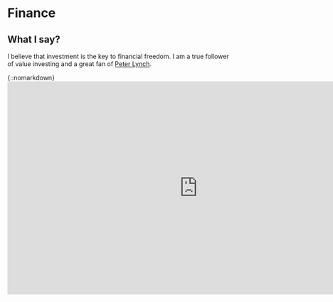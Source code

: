 # Finance

## What I say?
I believe that investment is the key to financial freedom. I am a true follower of value investing and a great fan of [Peter Lynch](https://en.wikipedia.org/wiki/Peter_Lynch).


{::nomarkdown}<iframe width="853" height="480" src="https://www.youtube.com/embed/dp8PhLsUcFE" frameborder="0" allow="accelerometer; autoplay; encrypted-media; gyroscope; picture-in-picture" allowfullscreen></iframe>

